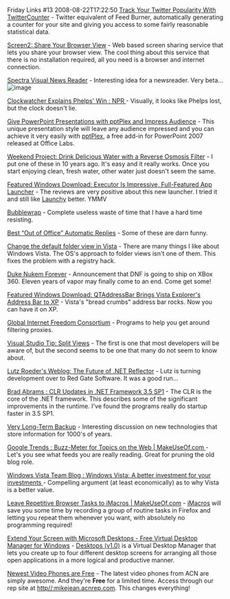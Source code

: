Friday Links #13
2008-08-22T17:22:50
[Track Your Twitter Popularity With TwitterCounter](http://www.makeuseof.com/tag/track-your-twitter-popularity-with-twittercounter/) - Twitter equivalent of Feed Burner, automatically generating a counter for your site and giving you access to some fairly reasonable statistical data.

[Screen2: Share Your Browser View](http://www.makeuseof.com/dir/screen2-share-browser-view/) - Web based screen sharing service that lets you share your browser view. The cool thing about this service that there is no installation required, all you need is a browser and internet connection.

[Spectra Visual News Reader](http://msnbcmedia.msn.com/i/msnbc/Components/spectra/index.html) - Interesting idea for a newsreader. Very beta...![image](/content/images/blog/FridayLinks13_B158/image.png)

[Clockwatcher Explains Phelps' Win : NPR ](http://www.npr.org/templates/story/story.php?storyId=93666253&ft=1&f=1019)- Visually, it looks like Phelps lost, but the clock doesn't lie.

[Give PowerPoint Presentations with pptPlex and Impress Audience](http://www.labnol.org/software/give-powerpoint-presentations-to-impress-audience/4245/) - This unique presentation style will leave any audience impressed and you can achieve it very easily with [pptPlex](http://www.officelabs.com/projects/pptPlex/Pages/default.aspx), a free add-in for PowerPoint 2007 released at Office Labs.

[Weekend Project: Drink Delicious Water with a Reverse Osmosis Filter](http://lifehacker.com/400485/drink-delicious-water-with-a-reverse-osmosis-filter) - I put one of these in 10 years ago. It's easy and it really works. Once you start enjoying clean, fresh water, other water just doesn't seem the same.

[Featured Windows Download: Executor Is Impressive, Full-Featured App Launcher](http://lifehacker.com/400566/executor-is-impressive-full+featured-app-launcher) - The reviews are very positive about this new launcher. I tried it and still like [Launchy](http://www.launchy.net/) better. YMMV

[Bubblewrap](http://www.danpat.fi/janne/flash/kuplamuovi.swf) - Complete useless waste of time that I have a hard time resisting.

[Best “Out of Office” Automatic Replies](http://daveduarte.co.za/best-out-of-office-automatic-replies/2008/06/09/) - Some of these are darn funny.

[Change the default folder view in Vista](http://news.cnet.com/8301-13880_3-10019957-68.html?part=rss&subj=news&tag=2547-1_3-0-5) - There are many things I like about Windows Vista. The OS's approach to folder views isn't one of them. This fixes the problem with a registry hack.

[Duke Nukem Forever](http://games.slashdot.org/article.pl?sid=08/08/19/0019255) - Announcement that DNF is going to ship on XBox 360. Eleven years of vapor may finally come to an end. Come get some!

[Featured Windows Download: QTAddressBar Brings Vista Explorer's Address Bar to XP](http://lifehacker.com/400617/qtaddressbar-brings-vista-explorers-address-bar-to-xp) - Vista's "bread crumbs" address bar rocks. Now you can have it on XP.

[Global Internet Freedom Consortium](http://internetfreedom.org/) - Programs to help you get around filtering proxies.

[Visual Studio Tip: Split Views](http://www.kevinwilliampang.com/post/Visual-Studio-Split-Views.aspx) - The first is one that most developers will be aware of, but the second seems to be one that many do not seem to know about.

[Lutz Roeder's Weblog: The Future of .NET Reflector](http://blog.lutzroeder.com/2008/08/future-of-net-reflector.html) - Lutz is turning development over to Red Gate Software. It was a good run...

[Brad Abrams : CLR Updates in .NET Framework 3.5 SP1](http://blogs.msdn.com/brada/archive/2008/08/19/clr-updates-in-net-framework-3-5-sp1.aspx) - The CLR is the core of the .NET framework. This describes some of the significant improvements in the runtime. I've found the programs really do startup faster in 3.5 SP1.

[Very Long-Term Backup](http://kk.org/kk/2008/08/very-longterm-backup.php) - Interesting discussion on new technologies that store information for 1000's of years.

[Google Trends : Buzz-Meter for Topics on the Web | MakeUseOf.com ](http://www.makeuseof.com/tag/google-trends/)- Let's you see what feeds you are really reading. Great for pruning the old blog role.

[Windows Vista Team Blog : Windows Vista: A better investment for your investments ](http://windowsvistablog.com/blogs/windowsvista/archive/2008/08/21/windows-vista-a-better-investment-for-your-investments.aspx)- Compelling argument (at least economically) as to why Vista is a better value.

[Leave Repetitive Browser Tasks to iMacros | MakeUseOf.com](http://www.makeuseof.com/tag/leave-repetitive-browser-tasks-to-imacros/) - [iMacros](https://addons.mozilla.org/en-US/firefox/addon/3863) will save you some time by recording a group of routine tasks in Firefox and letting you repeat them whenever you want, with absolutely no programming required!

[Extend Your Screen with Microsoft Desktops - Free Virtual Desktop Manager for Windows](http://www.labnol.org/software/organize/microsoft-desktops-free-virtual-desktop-manager/4300/) - [Desktops (v1.0)](http://technet.microsoft.com/sysinternals/cc817881.aspx) is a Virtual Desktop Manager that lets you create up to four different desktop screens for arranging all those open applications in a more logical and productive manner.

[Newest Video Phones are Free](http://myacn.com) - The latest video phones from ACN are simply awesome. And they're **Free** for a limited time. Access through our rep site at [http//:mikejean.acnrep.com](http://mikejean.acnrep.com). This changes everything!
